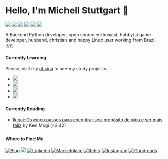# Hello, I'm Michell Stuttgart 👋

![](https://img.shields.io/badge/Code-Python-informational?style=for-the-badge&logo=python&logoColor=white&color=yellow)
![](https://img.shields.io/badge/Shell-Bash-informational?style=for-the-badge&logo=gnu-bash&logoColor=white&color=yellow)
![](https://img.shields.io/badge/Database-Postgresql-informational?style=for-the-badge&logo=postgresql&logoColor=white&color=yellow)
![](https://img.shields.io/badge/Tools-VsCode-informational?style=for-the-badge&logo=visualstudiocode&logoColor=white&color=yellow)
![](https://img.shields.io/badge/Tools-Git-informational?style=for-the-badge&logo=git&logoColor=white&color=yellow)
![](https://img.shields.io/badge/OS-Linux-informational?style=for-the-badge&logo=linux&logoColor=white&color=yellow)

A Backend Python developer, open source enthusiast, hobbyist game developer, husband, christian and happy Linux user working from Brazil. 🇧🇷

#### Currently Learning

Please, visit my [oficina](https://github.com/mstuttgart/oficina) to see my study projects.

* ![](https://img.shields.io/badge/Tools-Ansible-informational?style=flat-square&logo=ansible&logoColor=white&color=yellow) 
* ![](https://img.shields.io/badge/Code-Javascript-informational?style=flat-square&logo=javascript&logoColor=white&color=yellow)
* ![](https://img.shields.io/badge/Code-CSS-informational?style=flat-square&logo=css3&logoColor=white&color=yellow)
* ![](https://img.shields.io/badge/Code-HTML-informational?style=flat-square&logo=html5&logoColor=white&color=yellow)

#### Currently Reading
<!-- GOODREADS-LIST:START -->
- [Ikigai: Os cinco passos para encontrar seu propósito de vida e ser mais feliz](https://www.goodreads.com/review/show/4353975535?utm_medium=api&utm_source=rss) by Ken Mogi (⭐️3.42)
<!-- GOODREADS-LIST:END -->

#### Where to Find Me
<p>
  <a href="https://mstuttgart.github.io/" target="_blank"><img alt="Blog" src="https://img.shields.io/badge/blog-gray.svg?style=for-the-badge&logo=www&logoColor=afc8a0" /></a>
  <a href="mailto:michellstut@gmail.com"><img src = "https://img.shields.io/badge/gmail-red?&style=for-the-badge&logo=gmail&logoColor=white"></a> 
  <a href="https://www.linkedin.com/in/mstuttgart" target="_blank"><img alt="LinkedIn" src="https://img.shields.io/badge/linkedin-blue.svg?&style=for-the-badge&logo=linkedin&logoColor=white" /></a>
  <a href="https://marketplace.visualstudio.com/publishers/mstuttgart" target="_blank"><img alt="Marketplace" src="https://img.shields.io/badge/marketplace-yellow.svg?&style=for-the-badge&logo=visual-studio-code&logoColor=white" /></a>
  <a href="https://mstuttgart.itch.io" target="_blank"><img alt="Itchio" src="https://img.shields.io/badge/itchio-gray.svg?&style=for-the-badge&logo=itch.io&logoColor=white" /></a>
  <a href="https://www.instagram.com/michstuttgart/" target="_blank"><img alt="Instagram" src="https://img.shields.io/badge/Instagram-E4405F?style=for-the-badge&logo=instagram&logoColor=white" /></a>
  <a href="https://goodreads.com/mstuttgart" target="_blank"><img alt="Goodreads" src="https://img.shields.io/badge/Goodreads-EDE6D6.svg?&style=for-the-badge&logo=goodreads&logoColor=6E5942" /></a>
</p>
